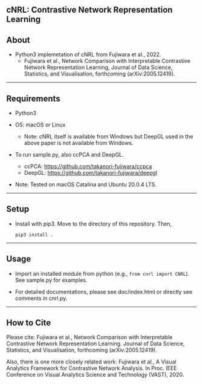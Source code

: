 ## cNRL: Contrastive Network Representation Learning

About
-----
* Python3 implemetation of cNRL from Fujiwara et al., 2022.
  * Fujiwara et al., Network Comparison with Interpretable Contrastive Network Representation Learning, Journal of Data Science, Statistics, and Visualisation, forthcoming (arXiv:2005.12419).
******

Requirements
-----
* Python3
* OS: macOS or Linux
  * Note: cNRL itself is available from Windows but DeepGL used in the above paper is not available from Windows.

* To run sample.py, also ccPCA and DeepGL.
  * ccPCA: https://github.com/takanori-fujiwara/ccpca
  * DeepGL: https://github.com/takanori-fujiwara/deepgl
* Note: Tested on macOS Catalina and Ubuntu 20.0.4 LTS.
******

Setup
-----
* Install with pip3. Move to the directory of this repository. Then,

    `pip3 install .`

******

Usage
-----
* Import an installed module from python (e.g., `from cnrl import CNRL`). See sample.py for examples.

* For detailed documentations, please see doc/index.html or directly see comments in cnrl.py.

******

How to Cite
-----
Please cite:
Fujiwara et al., Network Comparison with Interpretable Contrastive Network Representation Learning. Journal of Data Science, Statistics, and Visualisation, forthcoming (arXiv:2005.12419).

Also, there is one more closely related work:
Fujiwara et al., A Visual Analytics Framework for Contrastive Network Analysis. In Proc. IEEE Conference on Visual Analytics Science and Technology (VAST), 2020.
